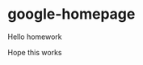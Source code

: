 # google-homepage
<!DOCTYPE html>
<html>
    <head> 
        <title>My shitty homework</title>
    </head>
    <body>
        <p>Hello homework</p>
        <P> Hope this works</P>
    </body>
	
	
	
	
</html>
